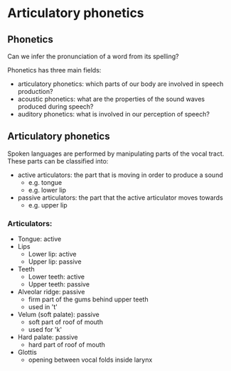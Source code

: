# Articulatory phonetics

## Phonetics

Can we infer the pronunciation of a word from its spelling?

Phonetics has three main fields:

- articulatory phonetics: which parts of our body are involved in speech production?
- acoustic phonetics: what are the properties of the sound waves produced during speech?
- auditory phonetics: what is involved in our perception of speech?

## Articulatory phonetics

Spoken languages are performed by manipulating parts of the vocal tract. These parts can be classified into:

- active articulators: the part that is moving in order to produce a sound
  - e.g. tongue
  - e.g. lower lip
- passive articulators: the part that the active articulator moves towards
  - e.g. upper lip

### Articulators:

- Tongue: active
- Lips
  - Lower lip: active
  - Upper lip: passive
- Teeth
  - Lower teeth: active
  - Upper teeth: passive
- Alveolar ridge: passive
  - firm part of the gums behind upper teeth
  - used in 't'
- Velum (soft palate): passive
  - soft part of roof of mouth
  - used for 'k'
- Hard palate: passive
  - hard part of roof of mouth
- Glottis
  - opening between vocal folds inside larynx